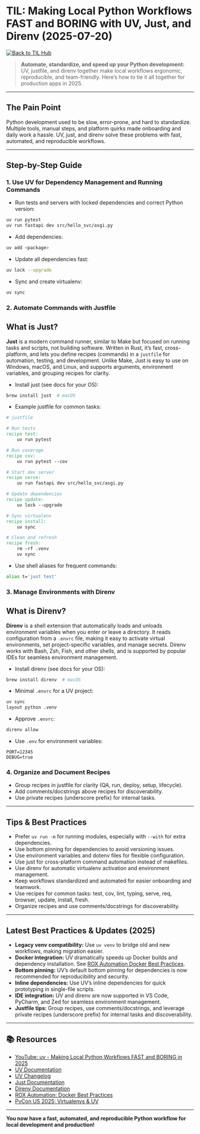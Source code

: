 # TIL: Making Local Python Workflows FAST and BORING with UV, Just, and Direnv (2025-07-20)

[![Back to TIL Hub](https://img.shields.io/badge/←%20Back%20to-TIL%20Hub-blue?style=for-the-badge)](README.md)

> **Automate, standardize, and speed up your Python development:** UV, justfile, and direnv together make local workflows ergonomic, reproducible, and team-friendly. Here’s how to tie it all together for production apps in 2025.

---

## The Pain Point

Python development used to be slow, error-prone, and hard to standardize. Multiple tools, manual steps, and platform quirks made onboarding and daily work a hassle. UV, just, and direnv solve these problems with fast, automated, and reproducible workflows.

---

## Step-by-Step Guide

### 1. Use UV for Dependency Management and Running Commands

- Run tests and servers with locked dependencies and correct Python version:

```bash
uv run pytest
uv run fastapi dev src/hello_svc/asgi.py
```

- Add dependencies:

```bash
uv add <package>
```

- Update all dependencies fast:

```bash
uv lock --upgrade
```

- Sync and create virtualenv:

```bash
uv sync
```

### 2. Automate Commands with Justfile

## What is Just?

**Just** is a modern command runner, similar to Make but focused on running tasks and scripts, not building software. Written in Rust, it’s fast, cross-platform, and lets you define recipes (commands) in a `justfile` for automation, testing, and development. Unlike Make, Just is easy to use on Windows, macOS, and Linux, and supports arguments, environment variables, and grouping recipes for clarity.

- Install just (see docs for your OS):

```bash
brew install just  # macOS
```

- Example justfile for common tasks:

```makefile
# justfile

# Run tests
recipe test:
    uv run pytest

# Run coverage
recipe cov:
    uv run pytest --cov

# Start dev server
recipe serve:
    uv run fastapi dev src/hello_svc/asgi.py

# Update dependencies
recipe update:
    uv lock --upgrade

# Sync virtualenv
recipe install:
    uv sync

# Clean and refresh
recipe fresh:
    rm -rf .venv
    uv sync
```

- Use shell aliases for frequent commands:

```bash
alias t='just test'
```

### 3. Manage Environments with Direnv

## What is Direnv?

**Direnv** is a shell extension that automatically loads and unloads environment variables when you enter or leave a directory. It reads configuration from a `.envrc` file, making it easy to activate virtual environments, set project-specific variables, and manage secrets. Direnv works with Bash, Zsh, Fish, and other shells, and is supported by popular IDEs for seamless environment management.

- Install direnv (see docs for your OS):

```bash
brew install direnv  # macOS
```

- Minimal `.envrc` for a UV project:

```bash
uv sync
layout python .venv
```

- Approve `.envrc`:

```bash
direnv allow
```

- Use `.env` for environment variables:

```env
PORT=12345
DEBUG=true
```

### 4. Organize and Document Recipes

- Group recipes in justfile for clarity (QA, run, deploy, setup, lifecycle).
- Add comments/docstrings above recipes for discoverability.
- Use private recipes (underscore prefix) for internal tasks.

---

## Tips & Best Practices

- Prefer `uv run -m` for running modules, especially with `--with` for extra dependencies.
- Use bottom pinning for dependencies to avoid versioning issues.
- Use environment variables and dotenv files for flexible configuration.
- Use just for cross-platform command automation instead of makefiles.
- Use direnv for automatic virtualenv activation and environment management.
- Keep workflows standardized and automated for easier onboarding and teamwork.
- Use recipes for common tasks: test, cov, lint, typing, serve, req, browser, update, install, fresh.
- Organize recipes and use comments/docstrings for discoverability.

---

## Latest Best Practices & Updates (2025)

- **Legacy venv compatibility:** Use `uv venv` to bridge old and new workflows, making migration easier.
- **Docker integration:** UV dramatically speeds up Docker builds and dependency installation. See [ROX Automation Docker Best Practices](https://docs.roxautomation.com/linux/docker_best_practices/).
- **Bottom pinning:** UV’s default bottom pinning for dependencies is now recommended for reproducibility and security.
- **Inline dependencies:** Use UV’s inline dependencies for quick prototyping in single-file scripts.
- **IDE integration:** UV and direnv are now supported in VS Code, PyCharm, and Zed for seamless environment management.
- **Justfile tips:** Group recipes, use comments/docstrings, and leverage private recipes (underscore prefix) for internal tasks and discoverability.

---

## 📚 Resources

- [YouTube: uv - Making Local Python Workflows FAST and BORING in 2025](https://www.youtube.com/watch?v=TiBIjouDGuI)
- [UV Documentation](https://github.com/astral-sh/uv)
- [UV Changelog](https://github.com/astral-sh/uv/blob/main/changelogs/0.5.x.md)
- [Just Documentation](https://github.com/casey/just)
- [Direnv Documentation](https://direnv.net/)
- [ROX Automation: Docker Best Practices](https://docs.roxautomation.com/linux/docker_best_practices/)
- [PyCon US 2025: Virtualenvs & UV](https://us.pycon.org/2025/)

---

**You now have a fast, automated, and reproducible Python workflow for local development and production!**
